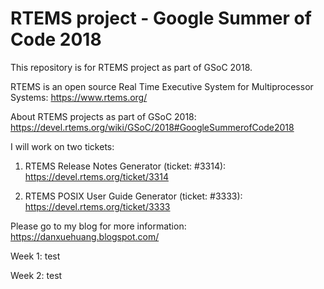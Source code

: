 # RTEMS project - Google Summer of Code 2018

This repository is for RTEMS project as part of GSoC 2018.

RTEMS is an open source Real Time Executive System for Multiprocessor Systems:
https://www.rtems.org/

About RTEMS projects as part of GSoC 2018:
https://devel.rtems.org/wiki/GSoC/2018#GoogleSummerofCode2018

I will work on two tickets:

1. RTEMS Release Notes Generator (ticket: #3314): https://devel.rtems.org/ticket/3314

2. RTEMS POSIX User Guide Generator (ticket: #3333): https://devel.rtems.org/ticket/3333

Please go to my blog for more information: https://danxuehuang.blogspot.com/




Week 1: test


Week 2: test

